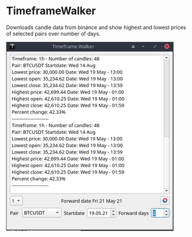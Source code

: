 # TimeframeWalker
Downloads candle data from binance and show highest and lowest prices of selected pairs over number of days.


![Welcome screen](https://github.com/QTinman/TimeframeWalker/blob/main/timeframewalker.png)


